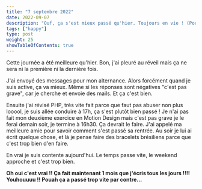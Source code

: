 ```yaml
---
title: "7 septembre 2022"
date: 2022-09-07
description: "Ouf, ça s'est mieux passé qu'hier. Toujours en vie ! (Pour combien de temps ?)"
tags: ["happy"]
type: post
weight: 25
showTableOfContents: true
---
```


Cette journée a été meilleure qu'hier. Bon, j'ai pleuré au réveil mais ça ne sera ni la première ni la dernière fois.

J'ai envoyé des messages pour mon alternance. Alors forcément quand je suis active, ça va mieux. Même si les réponses sont négatives "c'est pas grave", car je cherche et envoie des mails. Et ça c'est bien.

Ensuite j'ai révisé PHP, très vite fait parce que faut pas abuser non plus looool, je suis allée conduire à 17h, ça s'est plutôt bien passé ! Je n'ai pas fait mon deuxième exercice en Motion Design mais c'est pas grave je le ferai demain soir, je termine à 16h30. Ça devrait le faire. J'ai appelé ma meilleure amie pour savoir comment s'est passé sa rentrée. Au soir je lui ai écrit quelque chose, et là je pense faire des bracelets brésiliens parce que c'est trop bien d'en faire.

En vrai je suis contente aujourd'hui. Le temps passe vite, le weekend approche et c'est trop bien.

**Oh oui c'est vrai !! Ça fait maintenant 1 mois que j'écris tous les jours !!!! Youhouuuu !! Pouah ça a passé trop vite par contre...**